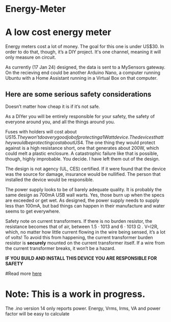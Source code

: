 # Energy-Meter
# A low cost energy meter
Energy meters cost a lot of money. The goal for this one is under US$30.  In order to do that, though, it’s a DIY project. It's one channel, meaning it will only measure on circuit.

As currently (17 Jan 24) designed, the data is sent to a MySensors gateway.  On the recieving end could be another Arduino Nano, a computer running Ubuntu with a Home Assistant running in a Virtual Box on that computer.

## Here are some serious safety considerations
Doesn’t matter how cheap it is if it’s not safe.

As a DIYer you will be entirely responsible for your safety, the safety of everyone around you, and all the things around you.

Fuses with holders will cost about US$15.  They won’t do a very good job of protecting a 1 Watt device.  The devices that they would be protecting cost about US$4.  The one thing they would protect against is a high resistance short, one that generates about 200W, which could melt a plastic enclosure.  A catastrophic failure like that is possible, though, highly improbable.  You decide.  I have left them out of the design.

The design is not agency (UL, CES) certified.  If it were found that the device was the source for damage, insurance would be nullified.  The person that installed the device would be responsible.

The power supply looks to be of barely adequate quality.  It is probably the same design as 700mA USB wall warts.  Yes, those burn up when the specs are exceeded or get wet.  As designed, the power supply needs to supply less than 100mA, but bad things can happen in their manufacture and water seems to get everywhere.

Safety note on current transformers.  If there is no burden resistor, the resistance becomes that of air, between 1.5 · 1013 and 6 · 1013 Ω .  V=I2R, which, no matter how little current flowing in the wire being sensed, it’s a lot of volts!  To avoid this from happening, the current transformer burden resistor is **securely** mounted on the current transformer itself.  If a wire from the current transformer breaks, it won’t be a hazard.


**IF YOU BUILD AND INSTALL THIS DEVICE YOU ARE RESPONSIBLE FOR SAFETY**

#Read more [here](https://docs.google.com/document/d/1Qb_S8iBt4_zRzbYbtjIBpqug_ZvvkmUpOjDa-rYTmhk/edit?usp=sharing)

# Note:  This is a work in progress.
The .ino version 14 only reports power.  Energy, Vrms, Irms, VA and power factor will be easy to calculate
